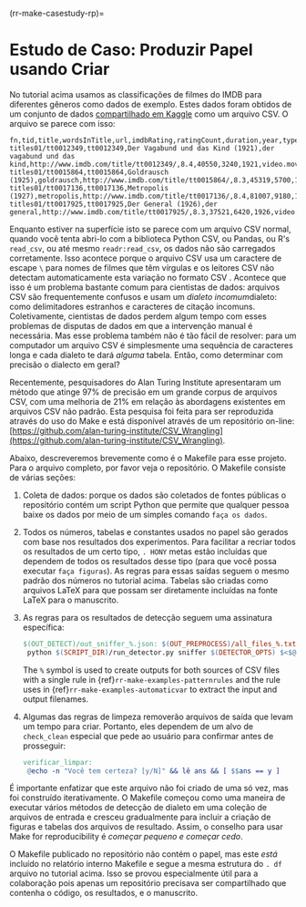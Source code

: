 (rr-make-casestudy-rp)=
# Estudo de Caso: Produzir Papel usando Criar

No tutorial acima usamos as classificações de filmes do IMDB para diferentes gêneros como dados de exemplo. Estes dados foram obtidos de um conjunto de dados [compartilhado em Kaggle](https://www.kaggle.com/orgesleka/imdbmovies#imdb.csv) como um arquivo CSV. O arquivo se parece com isso:

```text
fn,tid,title,wordsInTitle,url,imdbRating,ratingCount,duration,year,type,nrOfWins,nrOfNominations,nrOfPhotos,nrOfNewsArticles,nrOfUserReviews,nrOfGenre,Action,Adult,Adventure,Animation,Biography,Comedy,Crime,Documentary,Drama,Family,Fantasy,FilmNoir,GameShow,History,Horror,Music,Musical,Mystery,News,RealityTV,Romance,SciFi,Short,Sport,TalkShow,Thriller,War,Western
titles01/tt0012349,tt0012349,Der Vagabund und das Kind (1921),der vagabund und das kind,http://www.imdb.com/title/tt0012349/,8.4,40550,3240,1921,video.movie,1,0,19,96,85,3,0,0,0,0,0,1,0,0,1,1,0,0,0,0,0,0,0,0,0,0,0,0,0,0,0,0,0,0
titles01/tt0015864,tt0015864,Goldrausch (1925),goldrausch,http://www.imdb.com/title/tt0015864/,8.3,45319,5700,1925,video.movie,2,1,35,110,122,3,0,0,1,0,0,1,0,0,0,1,0,0,0,0,0,0,0,0,0,0,0,0,0,0,0,0,0,0
titles01/tt0017136,tt0017136,Metropolis (1927),metropolis,http://www.imdb.com/title/tt0017136/,8.4,81007,9180,1927,video.movie,3,4,67,428,376,2,0,0,0,0,0,0,0,0,1,0,0,0,0,0,0,0,0,0,0,0,0,1,0,0,0,0,0,0
titles01/tt0017925,tt0017925,Der General (1926),der general,http://www.imdb.com/title/tt0017925/,8.3,37521,6420,1926,video.movie,1,1,53,123,219,3,1,0,1,0,0,1,0,0,0,0,0,0,0,0,0,0,0,0,0,0,0,0,0,0,0,0,0,0
```

Enquanto estiver na superfície isto se parece com um arquivo CSV normal, quando você tenta abri-lo com a biblioteca Python CSV, ou Pandas, ou R's `read_csv`, ou até mesmo `readr:read_csv`, os dados não são carregados corretamente. Isso acontece porque o arquivo CSV usa um caractere de escape `\` para nomes de filmes que têm vírgulas e os leitores CSV não detectam automaticamente esta variação no formato CSV .  Acontece que isso é um problema bastante comum para cientistas de dados: arquivos CSV são frequentemente confusos e usam um *dialeto incomum*dialeto: como delimitadores estranhos e caracteres de citação incomuns.  Coletivamente, cientistas de dados perdem algum tempo com esses problemas de disputas de dados em que a intervenção manual é necessária. Mas esse problema também não é tão fácil de resolver: para um computador um arquivo CSV é simplesmente uma sequência de caracteres longa e cada dialeto te dará *alguma* tabela. Então, como determinar com precisão o dialecto em geral?

Recentemente, pesquisadores do Alan Turing Institute apresentaram um método que atinge 97% de precisão em um grande corpus de arquivos CSV, com uma melhoria de 21% em relação às abordagens existentes em arquivos CSV não padrão. Esta pesquisa foi feita para ser reproduzida através do uso do Make e está disponível através de um repositório on-line: [https://github.com/alan-turing-institute/CSV_Wrangling](https://github.com/alan-turing-institute/CSV_Wrangling).

Abaixo, descreveremos brevemente como é o Makefile para esse projeto. Para o arquivo completo, por favor veja o repositório. O Makefile consiste de várias seções:

1. Coleta de dados: porque os dados são coletados de fontes públicas o repositório contém um script Python que permite que qualquer pessoa baixe os dados por meio de um simples comando `faça os dados`.

2. Todos os números, tabelas e constantes usados no papel são gerados com base nos resultados dos experimentos. Para facilitar a recriar todos os resultados de um certo tipo, `. HONY` metas estão incluídas que dependem de todos os resultados desse tipo (para que você possa executar `faça figuras`). As regras para essas saídas seguem o mesmo padrão dos números no tutorial acima.  Tabelas são criadas como arquivos LaTeX para que possam ser diretamente incluídas na fonte LaTeX para o manuscrito.

3. As regras para os resultados de detecção seguem uma assinatura específica:

   ```makefile
   $(OUT_DETECT)/out_sniffer_%.json: $(OUT_PREPROCESS)/all_files_%.txt
    python $(SCRIPT_DIR)/run_detector.py sniffer $(DETECTOR_OPTS) $<$@
   ```

   The `%` symbol is used to create outputs for both sources of CSV files with a single rule in {ref}`rr-make-examples-patternrules` and the rule uses in {ref}`rr-make-examples-automaticvar` to extract the input and output filenames.

4. Algumas das regras de limpeza removerão arquivos de saída que levam um tempo para criar.  Portanto, eles dependem de um alvo de `check_clean` especial que pede ao usuário para confirmar antes de prosseguir:

   ```makefile
   verificar_limpar:
    @echo -n "Você tem certeza? [y/N]" && lê ans && [ $$ans == y ]
   ```

É importante enfatizar que este arquivo não foi criado de uma só vez, mas foi construído iterativamente. O Makefile começou como uma maneira de executar vários métodos de detecção de dialeto em uma coleção de arquivos de entrada e cresceu gradualmente para incluir a criação de figuras e tabelas dos arquivos de resultado. Assim, o conselho para usar Make for reproducibility é *começar pequeno e começar cedo*.

O Makefile publicado no repositório não contém o papel, mas este *está* incluído no relatório interno Makefile e segue a mesma estrutura do `. df` arquivo no tutorial acima. Isso se provou especialmente útil para a colaboração pois apenas um repositório precisava ser compartilhado que contenha o código, os resultados, e o manuscrito.
